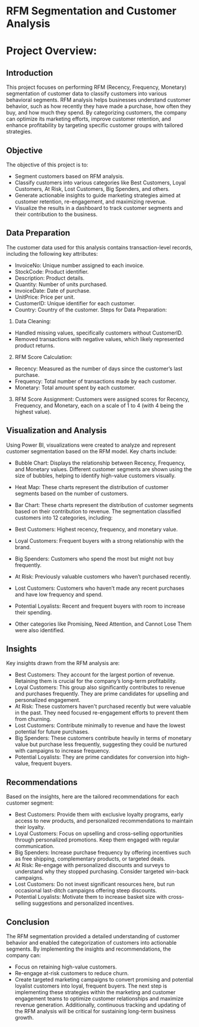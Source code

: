 # RFM Segmentation and Customer Analysis
# Project Overview: 
## Introduction
This project focuses on performing RFM (Recency, Frequency, Monetary) segmentation of customer data to classify customers into various behavioral segments. RFM analysis helps businesses understand customer behavior, such as how recently they have made a purchase, how often they buy, and how much they spend. By categorizing customers, the company can optimize its marketing efforts, improve customer retention, and enhance profitability by targeting specific customer groups with tailored strategies.

## Objective
The objective of this project is to:

- Segment customers based on RFM analysis.
- Classify customers into various categories like Best Customers, Loyal Customers, At Risk, Lost Customers, Big Spenders, and others.
- Generate actionable insights to guide marketing strategies aimed at customer retention, re-engagement, and maximizing revenue.
- Visualize the results in a dashboard to track customer segments and their contribution to the business.
## Data Preparation
The customer data used for this analysis contains transaction-level records, including the following key attributes:

- InvoiceNo: Unique number assigned to each invoice.
- StockCode: Product identifier.
- Description: Product details.
- Quantity: Number of units purchased.
- InvoiceDate: Date of purchase.
- UnitPrice: Price per unit.
- CustomerID: Unique identifier for each customer.
- Country: Country of the customer.
Steps for Data Preparation:

1. Data Cleaning:
- Handled missing values, specifically customers without CustomerID.
- Removed transactions with negative values, which likely represented product returns.
2. RFM Score Calculation:
- Recency: Measured as the number of days since the customer’s last purchase.
- Frequency: Total number of transactions made by each customer.
- Monetary: Total amount spent by each customer.
3. RFM Score Assignment:
Customers were assigned scores for Recency, Frequency, and Monetary, each on a scale of 1 to 4 (with 4 being the highest value).
## Visualization and Analysis
Using Power BI, visualizations were created to analyze and represent customer segmentation based on the RFM model. Key charts include:

- Bubble Chart: Displays the relationship between Recency, Frequency, and Monetary values. Different customer segments are shown using the size of bubbles, helping to identify high-value customers visually.
- Heat Map: These charts represent the distribution of customer segments based on the number of customers.
- Bar Chart: These charts represent the distribution of customer segments based on their contribution to revenue.
The segmentation classified customers into 12 categories, including:

- Best Customers: Highest recency, frequency, and monetary value.
- Loyal Customers: Frequent buyers with a strong relationship with the brand.
- Big Spenders: Customers who spend the most but might not buy frequently.
- At Risk: Previously valuable customers who haven’t purchased recently.
- Lost Customers: Customers who haven’t made any recent purchases and have low frequency and spend.
- Potential Loyalists: Recent and frequent buyers with room to increase their spending.
- Other categories like Promising, Need Attention, and Cannot Lose Them were also identified.
## Insights
Key insights drawn from the RFM analysis are:

- Best Customers: They account for the largest portion of revenue. Retaining them is crucial for the company’s long-term profitability.
- Loyal Customers: This group also significantly contributes to revenue and purchases frequently. They are prime candidates for upselling and personalized engagement.
- At Risk: These customers haven't purchased recently but were valuable in the past. They need focused re-engagement efforts to prevent them from churning.
- Lost Customers: Contribute minimally to revenue and have the lowest potential for future purchases.
- Big Spenders: These customers contribute heavily in terms of monetary value but purchase less frequently, suggesting they could be nurtured with campaigns to increase frequency.
- Potential Loyalists: They are prime candidates for conversion into high-value, frequent buyers.
## Recommendations
Based on the insights, here are the tailored recommendations for each customer segment:

- Best Customers: Provide them with exclusive loyalty programs, early access to new products, and personalized recommendations to maintain their loyalty.
- Loyal Customers: Focus on upselling and cross-selling opportunities through personalized promotions. Keep them engaged with regular communication.
- Big Spenders: Increase purchase frequency by offering incentives such as free shipping, complementary products, or targeted deals.
- At Risk: Re-engage with personalized discounts and surveys to understand why they stopped purchasing. Consider targeted win-back campaigns.
- Lost Customers: Do not invest significant resources here, but run occasional last-ditch campaigns offering steep discounts.
- Potential Loyalists: Motivate them to increase basket size with cross-selling suggestions and personalized incentives.
## Conclusion
The RFM segmentation provided a detailed understanding of customer behavior and enabled the categorization of customers into actionable segments. By implementing the insights and recommendations, the company can:

- Focus on retaining high-value customers.
- Re-engage at-risk customers to reduce churn.
- Create targeted marketing campaigns to convert promising and potential loyalist customers into loyal, frequent buyers.
The next step is implementing these strategies within the marketing and customer engagement teams to optimize customer relationships and maximize revenue generation. Additionally, continuous tracking and updating of the RFM analysis will be critical for sustaining long-term business growth.